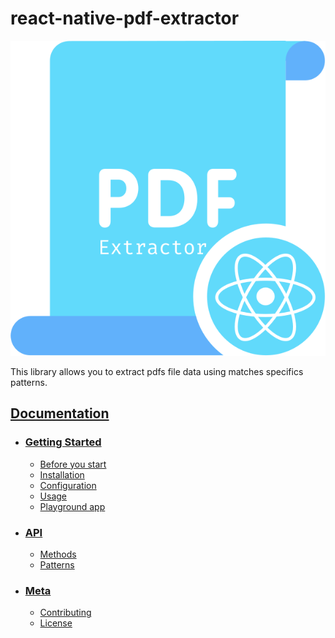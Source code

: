 # react-native-pdf-extractor

![React Native PDF Extractor Logo](./website/static/img/react-native-pdf-extractor.svg)

This library allows you to extract pdfs file data using matches specifics patterns.

## [Documentation](https://1fabiopereira.github.io/react-native-pdf-extractor/)
- ### [Getting Started](https://1fabiopereira.github.io/react-native-pdf-extractor/docs/before-you-start)
    - [Before you start](https://1fabiopereira.github.io/react-native-pdf-extractor/docs/before-you-start)
    - [Installation](https://1fabiopereira.github.io/react-native-pdf-extractor/docs/installation)
    - [Configuration](https://1fabiopereira.github.io/react-native-pdf-extractor/docs/configuration)
    - [Usage](https://1fabiopereira.github.io/react-native-pdf-extractor/docs/usage)
     - [Playground app](https://1fabiopereira.github.io/react-native-pdf-extractor/docs/playground)
- ### [API](https://1fabiopereira.github.io/react-native-pdf-extractor/docs/methods)
    - [Methods](https://1fabiopereira.github.io/react-native-pdf-extractor/docs/methods)
    - [Patterns](https://1fabiopereira.github.io/react-native-pdf-extractor/docs/patterns)
- ### [Meta](https://1fabiopereira.github.io/react-native-pdf-extractor/docs/contributing)
    - [Contributing](https://1fabiopereira.github.io/react-native-pdf-extractor/docs/contributing)
    - [License](https://1fabiopereira.github.io/react-native-pdf-extractor/docs/license)
